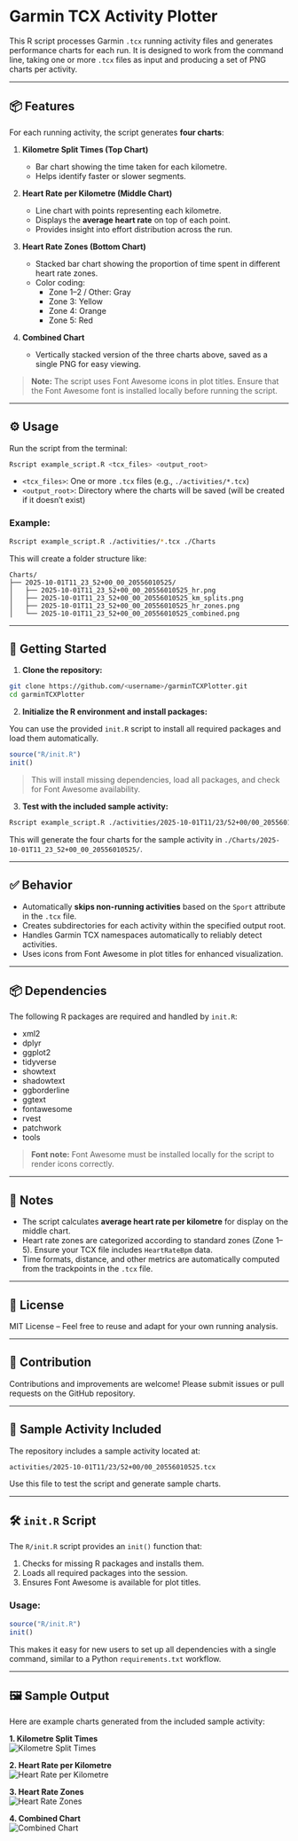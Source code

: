 # Garmin TCX Activity Plotter

This R script processes Garmin `.tcx` running activity files and generates performance charts for each run. It is designed to work from the command line, taking one or more `.tcx` files as input and producing a set of PNG charts per activity.

---

## 📦 Features

For each running activity, the script generates **four charts**:

1. **Kilometre Split Times (Top Chart)**  
   - Bar chart showing the time taken for each kilometre.
   - Helps identify faster or slower segments.

2. **Heart Rate per Kilometre (Middle Chart)**  
   - Line chart with points representing each kilometre.
   - Displays the **average heart rate** on top of each point.
   - Provides insight into effort distribution across the run.

3. **Heart Rate Zones (Bottom Chart)**  
   - Stacked bar chart showing the proportion of time spent in different heart rate zones.  
   - Color coding:  
     - Zone 1–2 / Other: Gray  
     - Zone 3: Yellow  
     - Zone 4: Orange  
     - Zone 5: Red  

4. **Combined Chart**  
   - Vertically stacked version of the three charts above, saved as a single PNG for easy viewing.

> **Note:** The script uses Font Awesome icons in plot titles. Ensure that the Font Awesome font is installed locally before running the script.

---

## ⚙️ Usage

Run the script from the terminal:

```bash
Rscript example_script.R <tcx_files> <output_root>
```

- `<tcx_files>`: One or more `.tcx` files (e.g., `./activities/*.tcx`)  
- `<output_root>`: Directory where the charts will be saved (will be created if it doesn’t exist)

### Example:

```bash
Rscript example_script.R ./activities/*.tcx ./Charts
```

This will create a folder structure like:

```
Charts/
├── 2025-10-01T11_23_52+00_00_20556010525/
│   ├── 2025-10-01T11_23_52+00_00_20556010525_hr.png
│   ├── 2025-10-01T11_23_52+00_00_20556010525_km_splits.png
│   ├── 2025-10-01T11_23_52+00_00_20556010525_hr_zones.png
│   └── 2025-10-01T11_23_52+00_00_20556010525_combined.png
```

---

## 🏁 Getting Started

1. **Clone the repository:**

```bash
git clone https://github.com/<username>/garminTCXPlotter.git
cd garminTCXPlotter
```

2. **Initialize the R environment and install packages:**

You can use the provided `init.R` script to install all required packages and load them automatically.

```r
source("R/init.R")
init()
```

> This will install missing dependencies, load all packages, and check for Font Awesome availability.

3. **Test with the included sample activity:**

```bash
Rscript example_script.R ./activities/2025-10-01T11/23/52+00/00_20556010525.tcx ./Charts
```

This will generate the four charts for the sample activity in `./Charts/2025-10-01T11_23_52+00_00_20556010525/`.

---

## ✅ Behavior

- Automatically **skips non-running activities** based on the `Sport` attribute in the `.tcx` file.  
- Creates subdirectories for each activity within the specified output root.  
- Handles Garmin TCX namespaces automatically to reliably detect activities.  
- Uses icons from Font Awesome in plot titles for enhanced visualization.  

---

## 📦 Dependencies

The following R packages are required and handled by `init.R`:

- xml2
- dplyr
- ggplot2
- tidyverse
- showtext
- shadowtext
- ggborderline
- ggtext
- fontawesome
- rvest
- patchwork
- tools

> **Font note:** Font Awesome must be installed locally for the script to render icons correctly.

---

## 📝 Notes

- The script calculates **average heart rate per kilometre** for display on the middle chart.  
- Heart rate zones are categorized according to standard zones (Zone 1–5). Ensure your TCX file includes `HeartRateBpm` data.  
- Time formats, distance, and other metrics are automatically computed from the trackpoints in the `.tcx` file.

---

## 📖 License

MIT License – Feel free to reuse and adapt for your own running analysis.

---

## 👋 Contribution

Contributions and improvements are welcome! Please submit issues or pull requests on the GitHub repository.

---

## 📂 Sample Activity Included

The repository includes a sample activity located at:

```
activities/2025-10-01T11/23/52+00/00_20556010525.tcx
```

Use this file to test the script and generate sample charts.

---

## 🛠️ `init.R` Script

The `R/init.R` script provides an `init()` function that:

1. Checks for missing R packages and installs them.
2. Loads all required packages into the session.
3. Ensures Font Awesome is available for plot titles.

### Usage:

```r
source("R/init.R")
init()
```

This makes it easy for new users to set up all dependencies with a single command, similar to a Python `requirements.txt` workflow.

---

## 🖼️ Sample Output

Here are example charts generated from the included sample activity:

**1. Kilometre Split Times**  
![Kilometre Split Times](./docs/2025-10-01T11:23:52+00:00_20556010525_pace.png)

**2. Heart Rate per Kilometre**  
![Heart Rate per Kilometre](./docs/2025-10-01T11:23:52+00:00_20556010525_hr_line.png)

**3. Heart Rate Zones**  
![Heart Rate Zones](./docs/2025-10-01T11:23:52+00:00_20556010525_hr_stacked.png)

**4. Combined Chart**  
![Combined Chart](./docs/2025-10-01T11:23:52+00:00_20556010525_combined.png)



